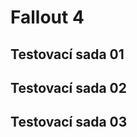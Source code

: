 <script setup>
import CompareData from "../components/CompareData.vue"
import units_01 from "../data/fallout4-01.json";
import units_02 from "../data/fallout4-02.json";
import units_03 from "../data/fallout4-03.json";
</script>

# Fallout 4

## Testovací sada 01

<CompareData :data="units_01"></CompareData>

## Testovací sada 02

<CompareData :data="units_02"></CompareData>

## Testovací sada 03

<CompareData :data="units_03"></CompareData>
